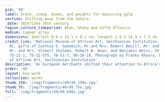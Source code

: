 ```yaml
---
pid: '49'
label: Scale, scoop, boxes, and weights for measuring gold
section: Shifting Away from the Sahara
_date: 18th?late 19th century
region_culture_timeperiod: Akan, Ghana and Co?te d?Ivoire
medium: Copper alloy
dimensions: Smallest 0.6 x 12.1 x 0.2 cm; largest 2.5 x 14.9 x 7.3 cm
credit_line: 'National Museum of African Art, Smithsonian Institution, Washington,
  DC, gifts of Cynthia E. Gubemick; Mr.and Mrs. Robert Bevill, Mr. and Mrs. Alan Bresler,
  Mr. and Mrs. Gilbert Shulman, Robert B. Dean, and Benjamin Weiss, 70-20-54, 70-20-81,
  75-22-1, 75-22-575, 76-51-7, 80-28-18. Photograph by Franko Khoury, National Museum
  of African Art, Smithsonian Institution'
description: 'As European merchants shifted their attention to Africa’s Atlantic coast in the late 15th century, the direction of the gold trade also shifted. In response, new states arose in Africa’s Akan-speaking regions, and aspects of the Saharan gold trade were transferred to this new market. For instance, the Akan system for weighing gold was based on the mithqal, a unit of weight equal to 4.5 grams (0.16 ounce). The Akan gold economy gave rise to an array of striking new objects for measuring gold: scoops, spoons, boxes, and especially copper-alloy weights in a great variety of forms, some of which also reference the geometric designs of the Muslim Saharan world.'
order: '48'
layout: key-work
collection: works
thumb_150: '/img/fragments/49/49_150x.jpg'
thumb_75: '/img/fragments/49/49_75x.jpg'
full: '/img/fragments/49/49_640x.jpg'
---
```

